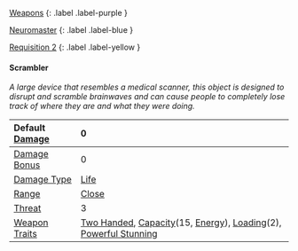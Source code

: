 
[Weapons](Game/Weapons-List)
{: .label .label-purple }

[Neuromaster](Game/Blocks/Neuromaster)
{: .label .label-blue }

[Requisition 2](Game/Deployment#Requisition)
{: .label .label-yellow }
#### Scrambler
*A large device that resembles a medical scanner, this object is designed to disrupt and scramble brainwaves and can cause people to completely lose track of where they are and what they were doing.*

| Default [Damage](Core/Weapons#Calculating%20Damage) | 0 |
| :--- | :--- |
| [Damage Bonus](Game/Core/Weapons#Damage%20Bonus) | 0 |
| [Damage Type](Core/Weapons#Damage%20Type) | [Life](Game/Core/Injury#Life) |
| [Range](Core/Weapons#Range) | [Close](Game/Core/Movement#Close) |
| [Threat](Core/Weapons#Threat) | 3 |
| [Weapon Traits](Core/Weapon-Traits) | [Two Handed](Game/Core/Weapon-Traits#Two%20Handed), [Capacity](Game/Core/Weapon-Traits#Capacity(X,%20Type))(15, [Energy](Game/Munition-Details#Energy)), [Loading](Game/Core/Weapon-Traits#Loading(X))(2), [Powerful Stunning](Game/Core/Weapon-Traits#Powerful%20Stunning) |
